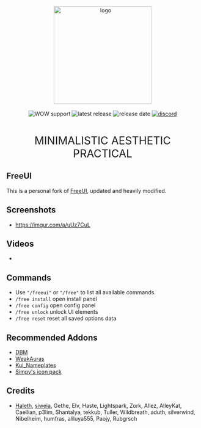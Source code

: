 <center><img src="https://i.imgur.com/Sib8Z3K.png" alt="logo" height="256" width="256" /></center>
<br>
<center><img src="https://img.shields.io/badge/WOW-ShadowLands-orange?style=flat" alt="WOW support" />
<img src="https://img.shields.io/github/v/release/Solor/FreeUI?style=flat" alt="latest release" />
<img src="https://img.shields.io/github/release-date/Solor/FreeUI" alt="release date" />
<a href="https://discord.gg/Uu28KQq"><img src="https://img.shields.io/discord/242811601260904450?label=Discord&?style=flat" alt="discord" /></a></center>
<br>
<center><p style="font-size:2em">MINIMALISTIC AESTHETIC PRACTICAL</p></center>

## FreeUI
This is a personal fork of [FreeUI](https://github.com/Haleth/FreeUI), updated and heavily modified.

## Screenshots
*  https://imgur.com/a/uUz7CuL

## Videos
*  

## Commands
*  Use `"/freeui"` or `"/free"` to list all available commands.
*  `/free install` open install panel
*  `/free config` open config panel
*  `/free unlock` unlock UI elements
*  `/free reset` reset all saved options data

## Recommended Addons
*  [DBM](https://github.com/DeadlyBossMods/DeadlyBossMods)
*  [WeakAuras](https://github.com/WeakAuras/WeakAuras2)
*  [Kui_Nameplates](https://github.com/kesava-wow/kuinameplates2)
*  [Simpy's icon pack](https://git.tukui.org/Simpy/interface/tree/master)

## Credits
*  [Haleth](https://github.com/Haleth), [siweia](https://github.com/siweia), Gethe, Elv, Haste, Lightspark, Zork, Allez, AlleyKat, Caellian, p3lim, Shantalya, tekkub, Tuller, Wildbreath, aduth, silverwind, Nibelheim, humfras, aliluya555, Paojy, Rubgrsch

